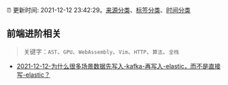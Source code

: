 :alarm_clock: 更新时间: 2021-12-12 23:42:29。[来源分类](../README.md)、[标签分类](../TAGS.md)、[时间分类](../TIMELINE.md)

## 前端进阶相关


> 关键字：`AST`、`GPU`、`WebAssembly`、`Vim`、`HTTP`、`算法`、`全栈`



- [2021-12-12-为什么很多场景数据先写入-kafka-再写入-elastic，而不是直接写-elastic？](https://www.v2ex.com/t/821725) 
